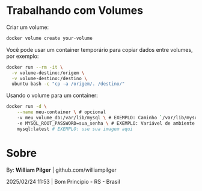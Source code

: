 # Trabalhando com Volumes

Criar um volume:
  ```sh
  docker volume create your-volume
  ```

Você pode usar um container temporário para copiar dados entre volumes, por exemplo:
  ```sh
  docker run --rm -it \
    -v volume-destino:/origem \
    -v volume-destino:/destino \
    ubuntu bash -c "cp -a /origem/. /destino/"
  ```

Usando o volume para um container:
  ```sh
  docker run -d \
      --name meu-container \ # opcional
      -v meu_volume_db:/var/lib/mysql \ # EXEMPLO: Caminho `/var/lib/mysql` é o caminho de montagem quando for executar um banco MySQL com um volume
      -e MYSQL_ROOT_PASSWORD=sua_senha \ # EXEMPLO: Variável de ambiente
      mysql:latest # EXEMPLO: use sua imagem aqui
  ```

# Sobre

By: **William Pilger** | github.com/williampilger

2025/02/24 11:53 | Bom Princípio - RS - Brasil
